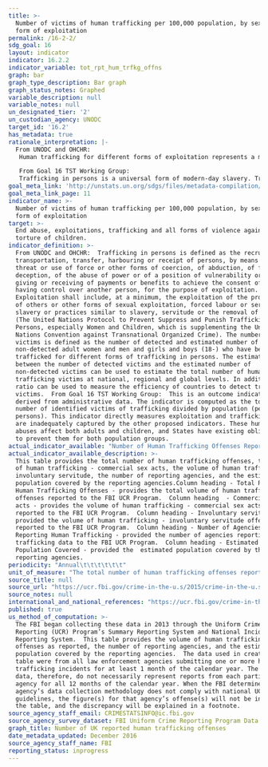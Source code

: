 ```yaml
---
title: >-
  Number of victims of human trafficking per 100,000 population, by sex, age and
  form of exploitation
permalink: /16-2-2/
sdg_goal: 16
layout: indicator
indicator: 16.2.2
indicator_variable: tot_rpt_hum_trfkg_offns
graph: bar
graph_type_description: Bar graph
graph_status_notes: Graphed
variable_description: null
variable_notes: null
un_designated_tier: '2'
un_custodian_agency: UNODC
target_id: '16.2'
has_metadata: true
rationale_interpretation: |-
  From UNODC and OHCHR: 
   Human trafficking for different forms of exploitation represents a major violation of victim's human rights, dignity and inclusion to the society. It has an impact on a person's health and opportunities, it creates economic inequalities and it is a threat to the personal security. The regular production of figures on this indicator will allow the monitoring of the impact of the anti-trafficking measures to the level of trafficking at national, regional and global levels. It also helps to assess the capacity of countries to detect and consequently support victims of trafficking. It will raise awareness on the most prevalent forms of trafficking in persons in different parts of the world. 

   From Goal 16 TST Working Group: 
   Trafficking in persons is a universal form of modern-day slavery. Trafficked persons are often victims of physical, sexual and psychological violence. The demand for cheap labour and sexual services, coupled with criminal practices that seek to profit from the exploitation of vulnerable people, is its main driver. Addressing this most egregious violation of human rights would significantly contribute to one of the main priorities of post-2015 namely to "leave no one behind" and has its legal basis in the UN Convention on Transnational Organized Crime and the optional protocol on human trafficking.
goal_meta_link: 'http://unstats.un.org/sdgs/files/metadata-compilation/Metadata-Goal-16.pdf'
goal_meta_link_page: 11
indicator_name: >-
  Number of victims of human trafficking per 100,000 population, by sex, age and
  form of exploitation
target: >-
  End abuse, exploitations, trafficking and all forms of violence against and
  torture of children.
indicator_definition: >-
  From UNODC and OHCHR:  Trafficking in persons is defined as the recruitment,
  transportation, transfer, harbouring or receipt of persons, by means of the
  threat or use of force or other forms of coercion, of abduction, of fraud, of
  deception, of the abuse of power or of a position of vulnerability or of the
  giving or receiving of payments or benefits to achieve the consent of a person
  having control over another person, for the purpose of exploitation.
  Exploitation shall include, at a minimum, the exploitation of the prostitution
  of others or other forms of sexual exploitation, forced labour or services,
  slavery or practices similar to slavery, servitude or the removal of organs
  (The United Nations Protocol to Prevent Suppress and Punish Trafficking in
  Persons, especially Women and Children, which is supplementing the United
  Nations Convention against Transnational Organized Crime). The number of
  victims is defined as the number of detected and estimated number of
  non-detected adult women and men and girls and boys (18-) who have been
  trafficked for different forms of trafficking in persons. The estimated ratio
  between the number of detected victims and the estimated number of
  non-detected victims can be used to estimate the total number of human
  trafficking victims at national, regional and global levels. In addition, the
  ratio can be used to measure the efficiency of countries to detect trafficking
  victims.  From Goal 16 TST Working Group:  This is an outcome indicator
  derived from administrative data. The indicator is computed as the total
  number of identified victims of trafficking divided by population (per 100,000
  persons). This indicator directly measures exploitation and trafficking, which
  are inadequately captured by the other proposed indicators. These human rights
  abuses affect both adults and children, and States have existing obligations
  to prevent them for both population groups.
actual_indicator_available: "Number of Human Trafficking Offenses Reported to the FBI UCR Program.  \t\t\t\t\t\t"
actual_indicator_available_description: >-
  This table provides the total number of human trafficking offenses, the volume
  of human trafficking - commercial sex acts, the volume of human trafficking -
  involuntary servitude, the number of reporting agencies, and the estimated
  population covered by the reporting agencies.Column heading - Total Reported
  Human Trafficking Offenses - provides the total volume of human trafficking
  offenses reported to the FBI UCR Program.  Column heading  - Commercial sex
  acts - provides the volume of human trafficking - commercial sex acts offenses
  reported to the FBI UCR Program.  Column heading - Involuntary servitude -
  provided the volume of human trafficking - involuntary servitude offenses
  reported to the FBI UCR Program.  Column heading - Number of Agencies
  Reporting Human Trafficking - provided the number of agencies reporting human
  trafficking data to the FBI UCR Program.  Column heading - Estimated
  Population Covered - provided the  estimated population covered by the
  reporting agencies.
periodicity: "Annual\t\t\t\t\t\t"
unit_of_measure: "The total number of human trafficking offenses reported, the total number of human trafficking - commercial sex acts offenses reported, the total number of human trafficking - involuntary servitude offenses reported, the number of agencies reporting human trafficking offenses, and the estimated population of the reporting agencies.  \t\t\t\t\t\t"
source_title: null
source_url: "https://ucr.fbi.gov/crime-in-the-u.s/2015/crime-in-the-u.s.-2015/additional-reports/human-trafficking/humantrafficking_-2015-_final\t\t\t\t\t\t"
source_notes: null
international_and_national_references: "https://ucr.fbi.gov/crime-in-the-u.s/2015/crime-in-the-u.s.-2015/additional-reports/human-trafficking/humantrafficking_-2015-_final\t\t\t\t\t\t"
published: true
us_method_of_computation: >-
  The FBI began collecting these data in 2013 through the Uniform Crime
  Reporting (UCR) Program’s Summary Reporting System and National Incident-Based
  Reporting System.  This table provides the volume of human trafficking
  offenses as reported, the number of reporting agencies, and the estimated
  population covered by the reporting agencies.  The data used in creating this
  table were from all law enforcement agencies submitting one or more human
  trafficking incidents for at least 1 month of the calendar year. The published
  data, therefore, do not necessarily represent reports from each participating
  agency for all 12 months of the calendar year. When the FBI determines that an
  agency’s data collection methodology does not comply with national UCR
  guidelines, the figure(s) for that agency’s offense(s) will not be included in
  the table, and the discrepancy will be explained in a footnote.
source_agency_staff_email: CRIMESTATSINFO@ic.fbi.gov
source_agency_survey_dataset: FBI Uniform Crime Reporting Program Data Collection
graph_title: Number of UK reported human trafficking offenses
date_metadata_updated: December 2016
source_agency_staff_name: FBI
reporting_status: inprogress
---
```

